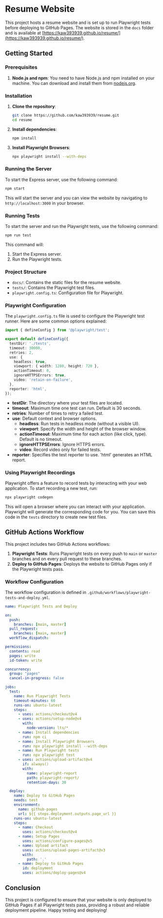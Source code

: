 # Resume Website

This project hosts a resume website and is set up to run Playwright tests before deploying to GitHub Pages. The website is stored in the `docs` folder and is available at [https://kaw393939.github.io/resume/](https://kaw393939.github.io/resume/).

## Getting Started

### Prerequisites

1. **Node.js and npm**: You need to have Node.js and npm installed on your machine. You can download and install them from [nodejs.org](https://nodejs.org/).

### Installation

1. **Clone the repository**:
    ```bash
    git clone https://github.com/kaw393939/resume.git
    cd resume
    ```

2. **Install dependencies**:
    ```bash
    npm install
    ```

3. **Install Playwright Browsers**:
    ```bash
    npx playwright install --with-deps
    ```

### Running the Server

To start the Express server, use the following command:

```bash
npm start
```

This will start the server and you can view the website by navigating to `http://localhost:3000` in your browser.

### Running Tests

To start the server and run the Playwright tests, use the following command:

```bash
npm run test
```

This command will:
1. Start the Express server.
2. Run the Playwright tests.

### Project Structure

- `docs/`: Contains the static files for the resume website.
- `tests/`: Contains the Playwright test files.
- `playwright.config.ts`: Configuration file for Playwright.

### Playwright Configuration

The `playwright.config.ts` file is used to configure the Playwright test runner. Here are some common options explained:

```typescript
import { defineConfig } from '@playwright/test';

export default defineConfig({
  testDir: './tests',
  timeout: 30000,
  retries: 2,
  use: {
    headless: true,
    viewport: { width: 1280, height: 720 },
    actionTimeout: 0,
    ignoreHTTPSErrors: true,
    video: 'retain-on-failure',
  },
  reporter: 'html',
});
```

- **testDir**: The directory where your test files are located.
- **timeout**: Maximum time one test can run. Default is 30 seconds.
- **retries**: Number of times to retry a failed test.
- **use**: Default context and browser options.
  - **headless**: Run tests in headless mode (without a visible UI).
  - **viewport**: Specify the width and height of the browser window.
  - **actionTimeout**: Maximum time for each action (like click, type). Default is no timeout.
  - **ignoreHTTPSErrors**: Ignore HTTPS errors.
  - **video**: Record video only for failed tests.
- **reporter**: Specifies the test reporter to use. 'html' generates an HTML report.

### Using Playwright Recordings

Playwright offers a feature to record tests by interacting with your web application. To start recording a new test, run:

```bash
npx playwright codegen
```

This will open a browser where you can interact with your application. Playwright will generate the corresponding code for you. You can save this code in the `tests` directory to create new test files.

## GitHub Actions Workflow

This project includes two GitHub Actions workflows:

1. **Playwright Tests**: Runs Playwright tests on every push to `main` or `master` branches and on every pull request to these branches.
2. **Deploy to GitHub Pages**: Deploys the website to GitHub Pages only if the Playwright tests pass.

### Workflow Configuration

The workflow configuration is defined in `.github/workflows/playwright-tests-and-deploy.yml`.

```yaml
name: Playwright Tests and Deploy

on:
  push:
    branches: [main, master]
  pull_request:
    branches: [main, master]
  workflow_dispatch:

permissions:
  contents: read
  pages: write
  id-token: write

concurrency:
  group: "pages"
  cancel-in-progress: false

jobs:
  test:
    name: Run Playwright Tests
    timeout-minutes: 60
    runs-on: ubuntu-latest
    steps:
      - uses: actions/checkout@v4
      - uses: actions/setup-node@v4
        with:
          node-version: lts/*
      - name: Install dependencies
        run: npm ci
      - name: Install Playwright Browsers
        run: npx playwright install --with-deps
      - name: Run Playwright tests
        run: npx playwright test
      - uses: actions/upload-artifact@v4
        if: always()
        with:
          name: playwright-report
          path: playwright-report/
          retention-days: 30

  deploy:
    name: Deploy to GitHub Pages
    needs: test
    environment:
      name: github-pages
      url: ${{ steps.deployment.outputs.page_url }}
    runs-on: ubuntu-latest
    steps:
      - name: Checkout
        uses: actions/checkout@v4
      - name: Setup Pages
        uses: actions/configure-pages@v5
      - name: Upload artifact
        uses: actions/upload-pages-artifact@v3
        with:
          path: '.'
      - name: Deploy to GitHub Pages
        id: deployment
        uses: actions/deploy-pages@v4
```

## Conclusion

This project is configured to ensure that your website is only deployed to GitHub Pages if all Playwright tests pass, providing a robust and reliable deployment pipeline. Happy testing and deploying!
